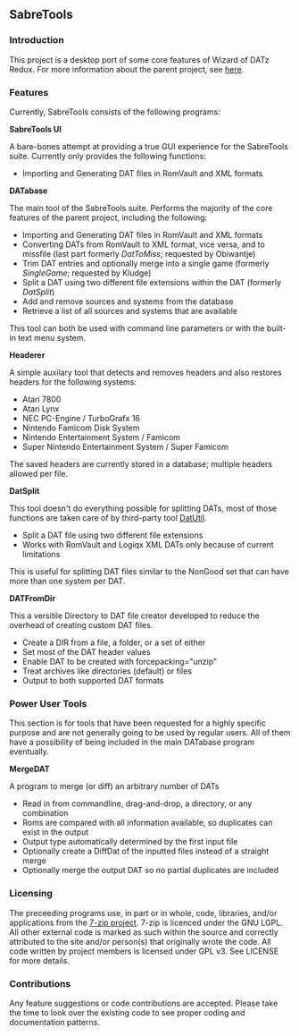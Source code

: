 <h2>SabreTools</h2>

<h3>Introduction</h3>

This project is a desktop port of some core features of Wizard of DATz Redux. For more information about the parent project, see <a href="https://github.com/mnadareski/wizzardRedux">here</a>.

<h3>Features</h3>

Currently, SabreTools consists of the following programs:

<b>SabreTools UI</b>
<p/>
A bare-bones attempt at providing a true GUI experience for the SabreTools suite. Currently only provides the following functions:
<ul>
	<li>Importing and Generating DAT files in RomVault and XML formats</li>
</ul>

<b>DATabase</b>
<p/>
The main tool of the SabreTools suite. Performs the majority of the core features of the parent project, including the following:
<ul>
	<li>Importing and Generating DAT files in RomVault and XML formats</li>
	<li>Converting DATs from RomVault to XML format, vice versa, and to missfile (last part formerly <i>DatToMiss</i>; requested by Obiwantje)</li>
	<li>Trim DAT entries and optionally merge into a single game (formerly <i>SingleGame</i>; requested by Kludge)</li>
	<li>Split a DAT using two different file extensions within the DAT (formerly <i>DatSplit</i>)</li>
	<li>Add and remove sources and systems from the database</li>
	<li>Retrieve a list of all sources and systems that are available</li>
</ul>
This tool can both be used with command line parameters or with the built-in text menu system.

<b>Headerer</b>
<p/>
A simple auxilary tool that detects and removes headers and also restores headers for the following systems:
<ul>
	<li>Atari 7800</li>
	<li>Atari Lynx</li>
	<li>NEC PC-Engine / TurboGrafx 16</li>
	<li>Nintendo Famicom Disk System</li>
	<li>Nintendo Entertainment System / Famicom</li>
	<li>Super Nintendo Entertainment System / Super Famicom</li>
</ul>
The saved headers are currently stored in a database; multiple headers allowed per file.

<b>DatSplit</b>
<p/>
This tool doesn't do everything possible for splitting DATs, most of those functions are taken care of by third-party tool <a href="http://www.logiqx.com/Tools/DatUtil/">DatUtil</a>.
<ul>
	<li>Split a DAT file using two different file extensions</li>
	<li>Works with RomVault and Logiqx XML DATs only because of current limitations</li>
</ul>
This is useful for splitting DAT files similar to the NonGood set that can have more than one system per DAT.

<b>DATFromDir</b>
<p/>
This a versitile Directory to DAT file creator developed to reduce the overhead of creating custom DAT files.
<ul>
	<li>Create a DIR from a file, a folder, or a set of either</li>
	<li>Set most of the DAT header values</li>
	<li>Enable DAT to be created with forcepacking="unzip"</li>
	<li>Treat archives like directories (default) or files</li>
	<li>Output to both supported DAT formats</li>
</ul>

<h3>Power User Tools</h3>

This section is for tools that have been requested for a highly specific purpose and are not generally going to be used by regular users. All of them have a possibility of being included in the main DATabase program eventually.

<b>MergeDAT</b>
<p/>
A program to merge (or diff) an arbitrary number of DATs
<ul>
	<li>Read in from commandline, drag-and-drop, a directory, or any combination</li>
	<li>Roms are compared with all information available, so duplicates can exist in the output</li>
	<li>Output type automatically determined by the first input file</li>
	<li>Optionally create a DiffDat of the inputted files instead of a straight merge</li>
	<li>Optionally merge the output DAT so no partial duplicates are included</li>
</ul>

<h3>Licensing</h3>
<p/>
The preceeding programs use, in part or in whole, code, libraries, and/or applications from the <a href="www.7-zip.org">7-zip project</a>. 7-zip is licenced under the GNU LGPL.<br/>
All other external code is marked as such within the source and correctly attributed to the site and/or person(s) that originally wrote the code.
All code written by project members is licensed under GPL v3. See LICENSE for more details.

<h3>Contributions</h3>

Any feature suggestions or code contributions are accepted. Please take the time to look over the existing code to see proper coding and documentation patterns.